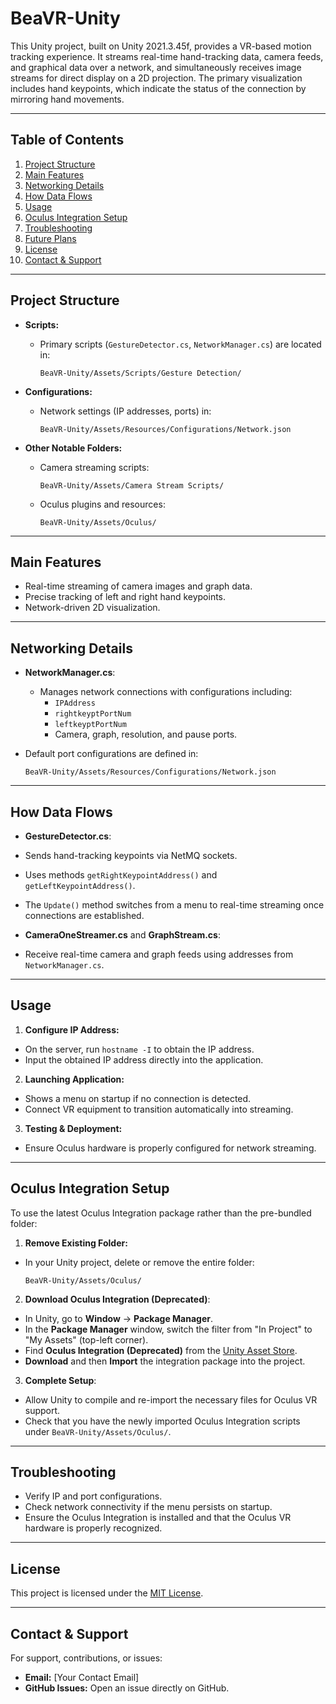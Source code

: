 # BeaVR-Unity

This Unity project, built on Unity 2021.3.45f, provides a VR-based motion tracking experience. It streams real-time hand-tracking data, camera feeds, and graphical data over a network, and simultaneously receives image streams for direct display on a 2D projection. The primary visualization includes hand keypoints, which indicate the status of the connection by mirroring hand movements.

---
## Table of Contents

1. [Project Structure](#project-structure)
2. [Main Features](#main-features)
3. [Networking Details](#networking-details)
4. [How Data Flows](#how-data-flows)
5. [Usage](#usage)
6. [Oculus Integration Setup](#oculus-integration-setup)
7. [Troubleshooting](#troubleshooting)
8. [Future Plans](#future-plans)
9. [License](#license)
10. [Contact & Support](#contact--support)

---

## Project Structure

- **Scripts:**
  - Primary scripts (`GestureDetector.cs`, `NetworkManager.cs`) are located in:
    ```
    BeaVR-Unity/Assets/Scripts/Gesture Detection/
    ```

- **Configurations:**
  - Network settings (IP addresses, ports) in:
    ```
    BeaVR-Unity/Assets/Resources/Configurations/Network.json
    ```

- **Other Notable Folders:**
  - Camera streaming scripts:
    ```
    BeaVR-Unity/Assets/Camera Stream Scripts/
    ```
  - Oculus plugins and resources:
    ```
    BeaVR-Unity/Assets/Oculus/
    ```

---

## Main Features

- Real-time streaming of camera images and graph data.
- Precise tracking of left and right hand keypoints.
- Network-driven 2D visualization.

---

## Networking Details

- **NetworkManager.cs**:
  - Manages network connections with configurations including:
    - `IPAddress`
    - `rightkeyptPortNum`
    - `leftkeyptPortNum`
    - Camera, graph, resolution, and pause ports.

- Default port configurations are defined in:

    ```
    BeaVR-Unity/Assets/Resources/Configurations/Network.json
    ```


---

## How Data Flows

- **GestureDetector.cs**:
- Sends hand-tracking keypoints via NetMQ sockets.
- Uses methods `getRightKeypointAddress()` and `getLeftKeypointAddress()`.
- The `Update()` method switches from a menu to real-time streaming once connections are established.

- **CameraOneStreamer.cs** and **GraphStream.cs**:
- Receive real-time camera and graph feeds using addresses from `NetworkManager.cs`.

---

## Usage

1. **Configure IP Address:**
 - On the server, run `hostname -I` to obtain the IP address.
 - Input the obtained IP address directly into the application.

2. **Launching Application:**
 - Shows a menu on startup if no connection is detected.
 - Connect VR equipment to transition automatically into streaming.

3. **Testing & Deployment:**
 - Ensure Oculus hardware is properly configured for network streaming.

---

## Oculus Integration Setup

To use the latest Oculus Integration package rather than the pre-bundled folder:

1. **Remove Existing Folder:**
 - In your Unity project, delete or remove the entire folder:
   ```
   BeaVR-Unity/Assets/Oculus/
   ```

2. **Download Oculus Integration (Deprecated)**:
 - In Unity, go to **Window** → **Package Manager**.
 - In the **Package Manager** window, switch the filter from "In Project" to "My Assets" (top-left corner).
 - Find **Oculus Integration (Deprecated)** from the [Unity Asset Store](https://assetstore.unity.com/packages/tools/integration/oculus-integration-deprecated-82022).
 - **Download** and then **Import** the integration package into the project.

3. **Complete Setup**:
 - Allow Unity to compile and re-import the necessary files for Oculus VR support.
 - Check that you have the newly imported Oculus Integration scripts under `BeaVR-Unity/Assets/Oculus/`.

---

## Troubleshooting

- Verify IP and port configurations.
- Check network connectivity if the menu persists on startup.
- Ensure the Oculus Integration is installed and that the Oculus VR hardware is properly recognized.

---

## License

This project is licensed under the [MIT License](LICENSE).

---

## Contact & Support

For support, contributions, or issues:
- **Email:** [Your Contact Email]
- **GitHub Issues:** Open an issue directly on GitHub.